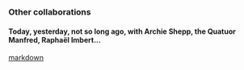 ### Other collaborations
#### Today, yesterday, not so long ago, with Archie Shepp, the Quatuor Manfred, Raphaël Imbert...
[markdown](otherProjects/ecouterVoir)